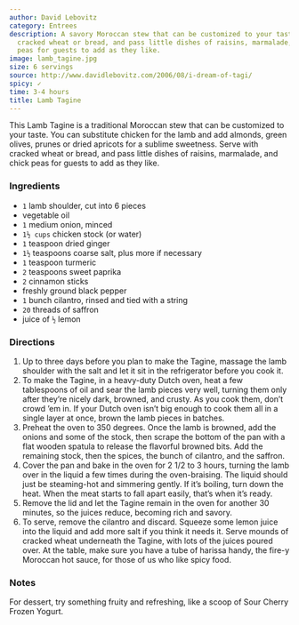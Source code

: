 ```yaml
---
author: David Lebovitz
category: Entrees
description: A savory Moroccan stew that can be customized to your taste. Serve with
  cracked wheat or bread, and pass little dishes of raisins, marmalade, and chick
  peas for guests to add as they like.
image: lamb_tagine.jpg
size: 6 servings
source: http://www.davidlebovitz.com/2006/08/i-dream-of-tagi/
spicy: ✓
time: 3-4 hours
title: Lamb Tagine
---
```

This Lamb Tagine is a traditional Moroccan stew that can be customized to your taste. You can substitute chicken for the lamb and add almonds, green olives, prunes or dried apricots for a sublime sweetness. Serve with cracked wheat or bread, and pass little dishes of raisins, marmalade, and chick peas for guests to add as they like.

### Ingredients

* `1` lamb shoulder, cut into 6 pieces
* vegetable oil
* `1` medium onion, minced
* `1½ cups` chicken stock (or water)
* `1` teaspoon dried ginger
* `1½` teaspoons coarse salt, plus more if necessary
* `1` teaspoon turmeric
* `2` teaspoons sweet paprika
* `2` cinnamon sticks
* freshly ground black pepper
* `1` bunch cilantro, rinsed and tied with a string
* `20` threads of saffron
* juice of `½` lemon

### Directions

1. Up to three days before you plan to make the Tagine, massage the lamb shoulder with the salt and let it sit in the refrigerator before you cook it.
2. To make the Tagine, in a heavy-duty Dutch oven, heat a few tablespoons of oil and sear the lamb pieces very well, turning them only after they’re nicely dark, browned, and crusty. As you cook them, don’t crowd ’em in. If your Dutch oven isn’t big enough to cook them all in a single layer at once, brown the lamb pieces in batches.
3. Preheat the oven to 350 degrees. Once the lamb is browned, add the onions and some of the stock, then scrape the bottom of the pan with a flat wooden spatula to release the flavorful browned bits. Add the remaining stock, then the spices, the bunch of cilantro, and the saffron.
4. Cover the pan and bake in the oven for 2 1/2 to 3 hours, turning the lamb over in the liquid a few times during the oven-braising. The liquid should just be steaming-hot and simmering gently. If it’s boiling, turn down the heat. When the meat starts to fall apart easily, that’s when it’s ready.
5. Remove the lid and let the Tagine remain in the oven for another 30 minutes, so the juices reduce, becoming rich and savory.
6. To serve, remove the cilantro and discard. Squeeze some lemon juice into the liquid and add more salt if you think it needs it. Serve mounds of cracked wheat underneath the Tagine, with lots of the juices poured over. At the table, make sure you have a tube of harissa handy, the fire-y Moroccan hot sauce, for those of us who like spicy food.

### Notes

For dessert, try something fruity and refreshing, like a scoop of Sour Cherry Frozen Yogurt.